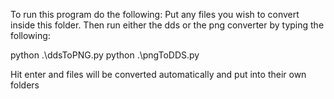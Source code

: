To run this program do the following: 
Put any files you wish to convert inside this folder. Then run either the dds or the png converter by typing the following:

python .\ddsToPNG.py
python .\pngToDDS.py

Hit enter and files will be converted automatically and put into their own folders